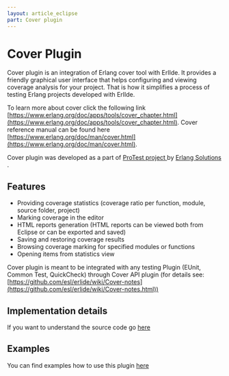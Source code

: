 ```yaml
---
layout: article_eclipse
part: Cover plugin
---
```


# Cover Plugin

Cover plugin is an integration of Erlang cover tool with ErlIde. It provides a friendly graphical user interface that helps configuring and viewing coverage analysis for your project. That is how it simplifies a process of testing Erlang projects developed with ErlIde.

To learn more about cover click the following link [https://www.erlang.org/doc/apps/tools/cover_chapter.html](https://www.erlang.org/doc/apps/tools/cover_chapter.html). Cover reference manual can be found here [https://www.erlang.org/doc/man/cover.html](https://www.erlang.org/doc/man/cover.html).

Cover plugin was developed as a part of [ProTest project ](https://www.protest-project.eu/)  by [Erlang Solutions ](https://www.erlang-solutions.com/) .

## Features
*  Providing coverage statistics (coverage ratio per function, module, source folder, project) 
*  Marking coverage in the editor
*  HTML reports generation (HTML reports can be viewed both from Eclipse or can be exported and saved)
*  Saving and restoring coverage results
*  Browsing coverage marking for specified modules or functions
*  Opening items from statistics view

Cover plugin is meant to be integrated with any testing Plugin (EUnit, Common Test, QuickCheck) through Cover API plugin (for details see: [https://github.com/esl/erlide/wiki/Cover-notes](https://github.com/esl/erlide/wiki/Cover-notes.html))

## Implementation details

If you want to understand the source code go [here](430_Cover-plugin-implementation.html)

## Examples

You can find examples how to use this plugin [here](420_Cover-plugin-example.html)




 

